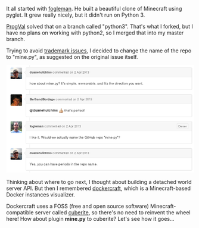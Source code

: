 It all started with [fogleman](https://github.com/fogleman/Minecraft). He built a beautiful clone of Minecraft using pyglet. It grew really nicely, but it didn't run on Python 3.

[ProgVal](https://github.com/ProgVal/Minecraft/tree/python3) solved that on a branch called "python3". That's what I forked, but I have no plans on working with python2, so I merged that into my master branch.

Trying to avoid [trademark issues](https://github.com/fogleman/Minecraft/issues/23), I decided to change the name of the repo to "mine.py", as suggested on the original issue itself.

![](issue23-TrademarkIssues.png)

Thinking about where to go next, I thought about building a detached world server API. But then I remembered [dockercraft](https://github.com/docker/dockercraft), which is a Minecraft-based Docker instances visualizer.

Dockercraft uses a FOSS (free and open source software) Minecraft-compatible server called [cuberite](http://cuberite.org/), so there's no need to reinvent the wheel here! How about plugin **mine.py** to cuberite? Let's see how it goes...

